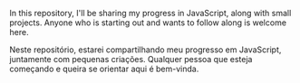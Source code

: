In this repository, I'll be sharing my progress in JavaScript, along with small projects. Anyone who is starting out and wants to follow along is welcome here.
 
Neste repositório, estarei compartilhando meu progresso em JavaScript, juntamente com pequenas criações. Qualquer pessoa que esteja começando e queira se orientar aqui é bem-vinda.
